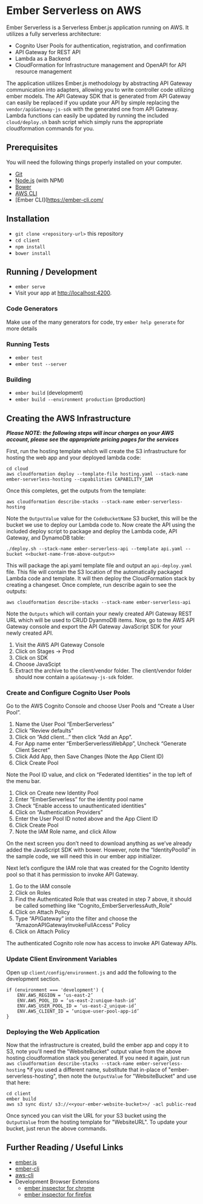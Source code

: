 # Ember Serverless on AWS

Ember Serverless is a Serverless Ember.js application running on AWS. It utilizes a fully serverless architecture:

 - Cognito User Pools for authentication, registration, and confirmation
 - API Gateway for REST API 
 - Lambda as a Backend
 - CloudFormation for Infrastructure management and OpenAPI for API resource management

The application utilizes Ember.js methodology by abstracting API Gateway communication into adapters, allowing you to write controller code utilizing ember models. The API Gateway SDK that is generated from API Gateway can easily be replaced if you update your API by simple replacing the `vendor/apiGateway-js-sdk` with the generated one from API Gateway. Lambda functions can easily be updated by running the included `cloud/deploy.sh` bash script which simply runs the appropriate cloudformation commands for you.

## Prerequisites

You will need the following things properly installed on your computer.

* [Git](https://git-scm.com/)
* [Node.js](https://nodejs.org/) (with NPM)
* [Bower](https://bower.io/)
* [AWS CLI](https://aws.amazon.com/cli)
* [Ember CLI](https://ember-cli.com/

## Installation

* `git clone <repository-url>` this repository
* `cd client`
* `npm install`
* `bower install`

## Running / Development

* `ember serve`
* Visit your app at [http://localhost:4200](http://localhost:4200).

### Code Generators

Make use of the many generators for code, try `ember help generate` for more details

### Running Tests

* `ember test`
* `ember test --server`

### Building

* `ember build` (development)
* `ember build --environment production` (production)

## Creating the AWS Infrastructure

***Please NOTE: the following steps will incur charges on your AWS account, please see the appropriate pricing pages for the services***

First, run the hosting template which will create the S3 infrastructure for hosting the web app and your deployed lambda code:

    cd cloud
    aws cloudformation deploy --template-file hosting.yaml --stack-name ember-serverless-hosting --capabilities CAPABILITY_IAM

Once this completes, get the outputs from the template:

    aws cloudformation describe-stacks --stack-name ember-serverless-hosting

Note the `OutputValue` value for the `CodeBucketName` S3 bucket, this will be the bucket we use to deploy our Lambda code to. Now create the API using the included deploy script to package and deploy the Lambda code, API Gateway, and DynamoDB table:

    ./deploy.sh --stack-name ember-serverless-api --template api.yaml --bucket <<bucket-name-from-above-output>>

This will package the api.yaml template file and output an `api-deploy.yaml` file. This file will contain the S3 location of the automatically packaged Lambda code and template. It will then deploy the CloudFormation stack by creating a changeset. Once complete, run describe again to see the outputs:

    aws cloudformation describe-stacks --stack-name ember-serverless-api

Note the `Outputs` which will contain your newly created API Gateway REST URL which will be used to CRUD DyanmoDB items. Now, go to the AWS API Gateway console and export the API Gateway JavaScript SDK for your newly created API.  

 1. Visit the AWS API Gateway Console
 2. Click on Stages -> Prod
 3. Click on SDK
 4. Choose JavaScipt
 5. Extract the archive to the client/vendor folder. The client/vendor folder should now contain a `apiGateway-js-sdk` folder.

### Create and Configure Cognito User Pools

Go to the AWS Cognito Console and choose User Pools and “Create a User Pool”. 

1.	Name the User Pool “EmberServerless” 
2.	Click “Review defaults”
3.	Click on “Add client…” then click “Add an App”. 
4.	For App name enter “EmberServerlessWebApp”, Uncheck “Generate Client Secret” 
5.	Click Add App, then Save Changes (Note the App Client ID)
6.	Click Create Pool

Note the Pool ID value, and click on “Federated Identities” in the top left of the menu bar. 

1.	Click on Create new Identity Pool
2.	Enter “EmberServerless” for the identity pool name
3.	Check “Enable access to unauthenticated identities”
4.	Click on “Authentication Providers” 
5.	Enter the User Pool ID noted above and the App Client ID
6.	Click Create Pool 
7.	Note the IAM Role name, and click Allow

On the next screen you don’t need to download anything as we’ve already added the JavaScript SDK with bower. However, note the “IdentityPoolId” in the sample code, we will need this in our ember app initializer.

Next let’s configure the IAM role that was created for the Cognito Identity pool so that it has permission to invoke API Gateway. 

1.	Go to the IAM console
2.	Click on Roles
3.	Find the Authenticated Role that was created in step 7 above, it should be called something like “Cognito_EmberServerlessAuth_Role”
4.	Click on Attach Policy
5.	Type “APIGateway” into the filter and choose the “AmazonAPIGatewayInvokeFullAccess” Policy
6.	Click on Attach Policy

The authenticated Cognito role now has access to invoke API Gateway APIs. 

### Update Client Environment Variables

Open up `client/config/environment.js` and add the following to the development section.

    if (environment === 'development') {
        ENV.AWS_REGION = ‘us-east-2’
	    ENV.AWS_POOL_ID = ‘us-east-2:unique-hash-id’
	    ENV.AWS_USER_POOL_ID = ‘us-east-2_unique-id’
	    ENV.AWS_CLIENT_ID = ‘unique-user-pool-app-id’
    }


### Deploying the Web Application

Now that the infrastructure is created, build the ember app and copy it to S3, note you'll need the "WebsiteBucket" output value from the above hosting cloudformation stack you generated. If you need it again, just run `aws cloudformation describe-stacks --stack-name ember-serverless-hosting` *if you used a different name, substitute that in-place of "ember-serverless-hosting", then note the `OutputValue` for "WebsiteBucket" and use that here:

    cd client
    ember build
    aws s3 sync dist/ s3://<<your-ember-website-bucket>>/ -acl public-read

Once synced you can visit the URL for your S3 bucket using the `OutputValue` from the hosting template for "WebsiteURL". To update your bucket, just rerun the above commands.

## Further Reading / Useful Links

* [ember.js](http://emberjs.com/)
* [ember-cli](https://ember-cli.com/)
* [aws-cli](https://aws.amazon.com/cli)
* Development Browser Extensions
  * [ember inspector for chrome](https://chrome.google.com/webstore/detail/ember-inspector/bmdblncegkenkacieihfhpjfppoconhi)
  * [ember inspector for firefox](https://addons.mozilla.org/en-US/firefox/addon/ember-inspector/)
